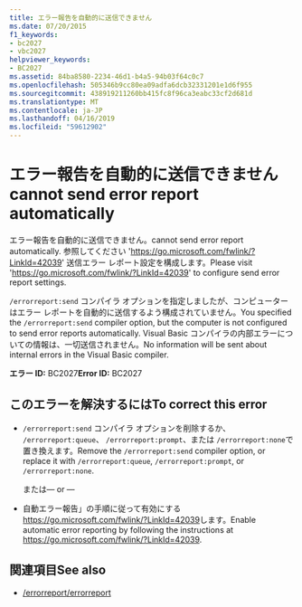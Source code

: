 ```yaml
---
title: エラー報告を自動的に送信できません
ms.date: 07/20/2015
f1_keywords:
- bc2027
- vbc2027
helpviewer_keywords:
- BC2027
ms.assetid: 84ba8580-2234-46d1-b4a5-94b03f64c0c7
ms.openlocfilehash: 505346b9cc80ea09adfa6dcb32331201e1d6f955
ms.sourcegitcommit: 438919211260bb415fc8f96ca3eabc33cf2d681d
ms.translationtype: MT
ms.contentlocale: ja-JP
ms.lasthandoff: 04/16/2019
ms.locfileid: "59612902"
---
```

# <a name="cannot-send-error-report-automatically"></a><span data-ttu-id="8d5eb-102">エラー報告を自動的に送信できません</span><span class="sxs-lookup"><span data-stu-id="8d5eb-102">cannot send error report automatically</span></span>
<span data-ttu-id="8d5eb-103">エラー報告を自動的に送信できません。</span><span class="sxs-lookup"><span data-stu-id="8d5eb-103">cannot send error report automatically.</span></span> <span data-ttu-id="8d5eb-104">参照してください 'https://go.microsoft.com/fwlink/?LinkId=42039' 送信エラー レポート設定を構成します。</span><span class="sxs-lookup"><span data-stu-id="8d5eb-104">Please visit 'https://go.microsoft.com/fwlink/?LinkId=42039' to configure send error report settings.</span></span>  
  
 <span data-ttu-id="8d5eb-105">`/errorreport:send` コンパイラ オプションを指定しましたが、コンピューターはエラー レポートを自動的に送信するよう構成されていません。</span><span class="sxs-lookup"><span data-stu-id="8d5eb-105">You specified the `/errorreport:send` compiler option, but the computer is not configured to send error reports automatically.</span></span> <span data-ttu-id="8d5eb-106">Visual Basic コンパイラの内部エラーについての情報は、一切送信されません。</span><span class="sxs-lookup"><span data-stu-id="8d5eb-106">No information will be sent about internal errors in the Visual Basic compiler.</span></span>  
  
 <span data-ttu-id="8d5eb-107">**エラー ID:** BC2027</span><span class="sxs-lookup"><span data-stu-id="8d5eb-107">**Error ID:** BC2027</span></span>  
  
## <a name="to-correct-this-error"></a><span data-ttu-id="8d5eb-108">このエラーを解決するには</span><span class="sxs-lookup"><span data-stu-id="8d5eb-108">To correct this error</span></span>  
  
-   <span data-ttu-id="8d5eb-109">`/errorreport:send` コンパイラ オプションを削除するか、 `/errorreport:queue`、 `/errorreport:prompt`、または `/errorreport:none`で置き換えます。</span><span class="sxs-lookup"><span data-stu-id="8d5eb-109">Remove the `/errorreport:send` compiler option, or replace it with `/errorreport:queue`, `/errorreport:prompt`, or `/errorreport:none`.</span></span>  
  
     <span data-ttu-id="8d5eb-110">または</span><span class="sxs-lookup"><span data-stu-id="8d5eb-110">— or —</span></span>  
  
-   <span data-ttu-id="8d5eb-111">自動エラー報告」の手順に従って有効にする<https://go.microsoft.com/fwlink/?LinkId=42039>します。</span><span class="sxs-lookup"><span data-stu-id="8d5eb-111">Enable automatic error reporting by following the instructions at <https://go.microsoft.com/fwlink/?LinkId=42039>.</span></span>  
  
## <a name="see-also"></a><span data-ttu-id="8d5eb-112">関連項目</span><span class="sxs-lookup"><span data-stu-id="8d5eb-112">See also</span></span>

- [<span data-ttu-id="8d5eb-113">/errorreport</span><span class="sxs-lookup"><span data-stu-id="8d5eb-113">/errorreport</span></span>](../../visual-basic/reference/command-line-compiler/errorreport.md)
